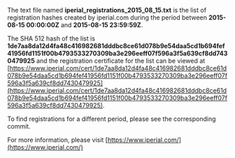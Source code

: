 The text file named **iperial_registrations_2015_08_15.txt** is the list of registration hashes created by iperial.com during the period between **2015-08-15 00:00:00Z** and **2015-08-15 23:59:59Z**.

The SHA 512 hash of the list is **1de7aa8da12d4fa48c416982681dddbc8ce61d078b9e54daa5cd1b694fef41956fd1151f00b4793533270309ba3e296eeff07f596a3f5a639cf8dd7430479925** and the registration certificate for the list can be viewed at [https://www.iperial.com/cert/1de7aa8da12d4fa48c416982681dddbc8ce61d078b9e54daa5cd1b694fef41956fd1151f00b4793533270309ba3e296eeff07f596a3f5a639cf8dd7430479925](https://www.iperial.com/cert/1de7aa8da12d4fa48c416982681dddbc8ce61d078b9e54daa5cd1b694fef41956fd1151f00b4793533270309ba3e296eeff07f596a3f5a639cf8dd7430479925).

To find registrations for a different period, please see the corresponding commit.

For more information, please visit [https://www.iperial.com/](https://www.iperial.com/)
